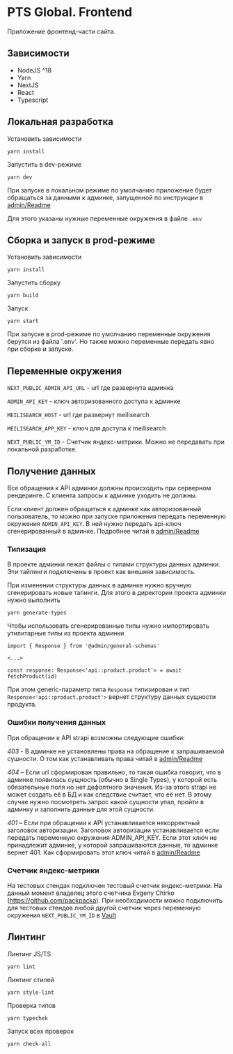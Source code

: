 # PTS Global. Frontend

Приложение фронтенд-части сайта.

## Зависимости

* NodeJS ^18
* Yarn
* NextJS
* React
* Typescript

## Локальная разработка

Установить зависимости

```
yarn install
```

Запустить в dev-режиме 

```
yarn dev
```

При запуске в локальном режиме по умолчанию приложение будет обращаться за данными к админке, запущенной по инструкции в [admin/Readme](../admin/README.md)

Для этого указаны нужные переменные окружения в файле `.env`


## Сборка и запуск в prod-режиме

Установить зависимости

```
yarn install
```

Запустить сборку

```
yarn build
```

Запуск 

```
yarn start
```

При запуске в prod-режиме по умолчанию переменные окружения берутся из файла '.env'. Но также можно переменные передать явно при сборке и запуске.


## Переменные окружения

`NEXT_PUBLIC_ADMIN_API_URL` - url где развернута админка

`ADMIN_API_KEY` - ключ авторизованного доступа к админке

`MEILISEARCH_HOST` - url где развернут meilisearch

`MEILISEARCH_APP_KEY` - ключ для доступа к meilisearch

`NEXT_PUBLIC_YM_ID` - Счетчик яндекс-метрики. Можно не передавать при локальной разработке.


## Получение данных

Все обращения к API админки должны происходить при серверном рендеринге. С клиента запросы к админке уходить не должны.

Если клиент должен обращаться к админке как авторизованный пользователь, то можно при запуске приложения передать переменную окружения `ADMIN_API_KEY`. В ней нужно передать api-ключ сгенерированный в админке. Подробнее читай в [admin/Readme](../admin/README.md)

### Типизация

В проекте админки лежат файлы с типами структуры данных админки. Эти тайпинги подключены в проект как внешняя зависимость.

При изменении структуры данных в админке нужно вручную сгенерировать новые тапинги. Для этого в директории проекта админки нужно выполнить

```
yarn generate-types
```

Чтобы использовать сгенерированные типы нужно импортировать утилитарные типы из проекта админки

```
import { Response } from '@admin/general-schemas'

<...>

const response: Response<'api::product.product'> = await fetchProduct(id)
```

При этом generic-параметр типа `Response` типизирован и тип `Response<'api::product.product'>` вернет структуру данных сущности продукта.


### Ошибки получения данных

При обращении к API strapi возможны следующие ошибки:


*403* - В админке не установлены права на обращение к запрашиваемой сушности. О том как устанавливать права читай в [admin/Readme](../admin/README.md)

*404* – Если url сформирован правильно, то такая ошибка говорит, что в админке появилась сущность (обычно в Single Types), у которой есть обязательные поля но нет дефолтного значения. Из-за этого strapi не может создать её в БД и как следствие считает, что её нет. В этому случае нужно посмотреть запрос какой сущности упал, пройти в админку и заполнить данные для этой сущности.

*401* – Если при обращении к API устанавливается некорректный заголовок авторизации. Заголовок авторизации устанавливается если передать переменную окружения ADMIN_API_KEY. Если этот ключ не принадлежит админке, у которой запрашиваются данные, то админке вернет 401. Как сформировать этот ключ читай в [admin/Readme](../admin/README.md)

### Счетчик яндекс-метрики

На тестовых стендах подключен тестовый счетчик яндекс-метрики. 
На данный момент владелец этого счетчика Evgeny Chirko (https://github.com/packpacka).
При необходимости можно подключить для тестовых стендов любой другой счетчик через переменную окружения `NEXT_PUBLIC_YM_ID` в [Vault](https://vault.csssr.com:8200/ui/vault/secrets/secret/show/k8s/gke-csssr-testing/pts-global-frontend/everyone/secret)

## Линтинг

Линтинг JS/TS

```
yarn lint
```

Линтинг стилей

```
yarn style-lint
```

Проверка типов

```
yarn typechek
```

Запуск всех проверок

```
yarn check-all
```
